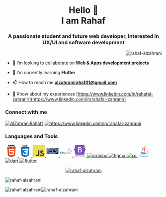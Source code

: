 <h1 align="center">Hello 👋<br>I am Rahaf</h1>
<h3 align="center">A passionate student and future web developer, interested in UX/UI and software development</h3>

<p align="right"> <img src="https://komarev.com/ghpvc/?username=rahaf-alzahrani&label=Profile%20views&color=0e75b6&style=flat" alt="rahaf-alzahrani" /> </p>

- 👯 I’m looking to collaborate on **Web & Apps development projects**

- 🌱 I’m currently learning **Flutter**

- 📫 How to reach me **alzahranirahaf01@gmail.com**

- 📄 Know about my experiences [https://www.linkedin.com/in/rahafal-zahrani/](https://www.linkedin.com/in/rahafal-zahrani/)

<h3 align="left">Connect with me</h3>
<p align="left">
<a href="https://twitter.com/AlZahraniRahaf1" target="blank"><img align="center" src="https://raw.githubusercontent.com/rahuldkjain/github-profile-readme-generator/master/src/images/icons/Social/twitter.svg" alt="AlZahraniRahaf1" height="30" width="40" /></a>
<a href="https://linkedin.com/in/https://www.linkedin.com/in/rahafal-zahrani/" target="blank"><img align="center" src="https://raw.githubusercontent.com/rahuldkjain/github-profile-readme-generator/master/src/images/icons/Social/linked-in-alt.svg" alt="https://www.linkedin.com/in/rahafal-zahrani/" height="30" width="40" /></a>
</p>

<h3 align="left">Languages and Tools</h3>
<p align="left"> <a href="https://www.w3.org/html/" target="_blank" rel="noreferrer"> <img src="https://raw.githubusercontent.com/devicons/devicon/master/icons/html5/html5-original-wordmark.svg" alt="html5" width="40" height="40"/> </a> <a href="https://www.w3schools.com/css/" target="_blank" rel="noreferrer"> <img src="https://raw.githubusercontent.com/devicons/devicon/master/icons/css3/css3-original-wordmark.svg" alt="css3" width="40" height="40"/> </a> <a href="https://developer.mozilla.org/en-US/docs/Web/JavaScript" target="_blank" rel="noreferrer"> <img src="https://raw.githubusercontent.com/devicons/devicon/master/icons/javascript/javascript-original.svg" alt="javascript" width="40" height="40"/> </a> <a href="https://www.php.net" target="_blank"> <img src="https://raw.githubusercontent.com/devicons/devicon/master/icons/php/php-original.svg" alt="php" width="40" height="40"/> </a> <a href="https://www.mysql.com/" target="_blank" rel="noreferrer"> <img src="https://raw.githubusercontent.com/devicons/devicon/master/icons/mysql/mysql-original-wordmark.svg" alt="mysql" width="40" height="40"/> </a> <a href="https://getbootstrap.com" target="_blank"> <img src="https://raw.githubusercontent.com/devicons/devicon/master/icons/bootstrap/bootstrap-plain-wordmark.svg" alt="bootstrap" width="40" height="40"/> </a> <a href="https://www.arduino.cc/" target="_blank" rel="noreferrer"> <img src="https://cdn.worldvectorlogo.com/logos/arduino-1.svg" alt="arduino" width="40" height="40"/> </a> <a href="https://www.figma.com/" target="_blank" rel="noreferrer"> <img src="https://www.vectorlogo.zone/logos/figma/figma-icon.svg" alt="figma" width="40" height="40"/> </a> <a href="https://www.adobe.com/products/xd.html" target="_blank"> <img src="https://cdn.worldvectorlogo.com/logos/adobe-xd.svg" alt="xd" width="40" height="40"/> </a> <a href="https://www.java.com" target="_blank" rel="noreferrer"> <img src="https://raw.githubusercontent.com/devicons/devicon/master/icons/java/java-original.svg" alt="java" width="40" height="40"/> </a> <a href="https://dart.dev" target="_blank"> <img src="https://www.vectorlogo.zone/logos/dartlang/dartlang-icon.svg" alt="dart" width="40" height="40"/> </a> <a href="https://flutter.dev" target="_blank"> <img src="https://www.vectorlogo.zone/logos/flutterio/flutterio-icon.svg" alt="flutter" width="40" height="40"/> </a> </p>


<p align="center"> <a href="https://github.com/ryo-ma/github-profile-trophy"><img src="https://github-profile-trophy.vercel.app/?username=rahaf-alzahrani" alt="rahaf-alzahrani" /></a> </p>

<p>&nbsp;<img align="left" src="https://github-readme-stats.vercel.app/api?username=rahaf-alzahrani&show_icons=true&locale=en" alt="rahaf-alzahrani" /></p>

<p><img align="left" src="https://github-readme-streak-stats.herokuapp.com/?user=rahaf-alzahrani&" alt="rahaf-alzahrani" /></p>

<p><img align="left" src="https://github-readme-stats.vercel.app/api/top-langs?username=rahaf-alzahrani&show_icons=true&locale=en&layout=compact" alt="rahaf-alzahrani" /></p>
